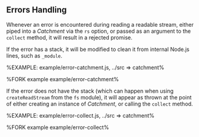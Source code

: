 
## Errors Handling

Whenever an error is encountered during reading a readable stream, either piped into a _Catchment_ via the `rs` option, or passed as an argument to the `collect` method, it will result in a rejected promise.

If the error has a stack, it will be modified to clean it from internal Node.js lines, such as `_module`.

%EXAMPLE: example/error-catchment.js, ../src => catchment%

%FORK example example/error-catchment%

If the error does not have the stack (which can happen when using `createReadStream` from the `fs` module), it will appear as thrown at the point of either creating an instance of _Catchment_, or calling the `collect` method.

%EXAMPLE: example/error-collect.js, ../src => catchment%

%FORK example example/error-collect%
